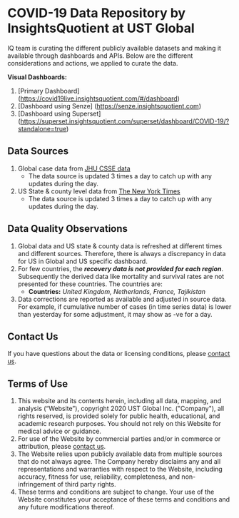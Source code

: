 # COVID-19 Data Repository by InsightsQuotient at UST Global
IQ team is curating the different publicly available datasets and making it available through dashboards and APIs. Below are the different considerations and actions, we applied to curate the data.

**Visual Dashboards:**  
1. [Primary Dashboard] (https://covid19live.insightsquotient.com/#/dashboard)
2. [Dashboard using Senze] (https://senze.insightsquotient.com)
3. [Dashboard using Superset] (https://superset.insightsquotient.com/superset/dashboard/COVID-19/?standalone=true)

## Data Sources
1. Global case data from [JHU CSSE data](https://github.com/CSSEGISandData/COVID-19)
    - The data source is updated 3 times a day to catch up with any updates during the day.
2. US State & county level data from [The New York Times](https://github.com/nytimes/covid-19-data)
    - The data source is updated 3 times a day to catch up with any updates during the day.

## Data Quality Observations
1. Global data and US state & county data is refreshed at different times and different sources. Therefore, there is always a discrepancy in data for US in Global and US specific dashboard.
2. For few countries, the **_recovery data is not provided for each region_**. Subsequently the derived data like mortality and survival rates are not presented for these countries. The countries are:
    - **Countries:** _United Kingdom, Netherlands, France, Tajikistan_
3. Data corrections are reported as available and adjusted in source data. For example, if cumulative number of cases (in time series data) is lower than yesterday for some adjustment, it may show as -ve for a day.

## Contact Us
If you have questions about the data or licensing conditions, please [contact us](https://www.insightsquotient.com/contact). 

## Terms of Use
1. This website and its contents herein, including all data, mapping, and analysis (“Website”), copyright 2020 UST Global Inc. ("Company"), all rights reserved, is provided solely for public health, educational, and academic research purposes. You should not rely on this Website for medical advice or guidance.
2. For use of the Website by commercial parties and/or in commerce or attribution, please [contact us](https://www.insightsquotient.com/contact). 
3. The Website relies upon publicly available data from multiple sources that do not always agree. The Company hereby disclaims any and all representations and warranties with respect to the Website, including accuracy, fitness for use, reliability, completeness, and non-infringement of third party rights.
4. These terms and conditions are subject to change. Your use of the Website constitutes your acceptance of these terms and conditions and any future modifications thereof.
